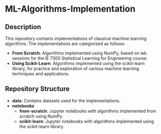 # ML-Algorithms-Implementation

## Description

This repository contains implementations of classical machine learning algorithms. The implementations are categorized as follows:
- **From Scratch**: Algorithms implemented using NumPy, based on lab sessions for the IE 7300 Statistical Learning for Engineering course.
- **Using Scikit-Learn**: Algorithms implemented using the scikit-learn library, for practice and exploration of various machine learning techniques and applications.

## Repository Structure

- **data**: Contains datasets used for the implementations.
- **notebooks**
  - **from-scratch**: Jupyter notebooks with algorithms implemented from scratch using NumPy.
  - **scikit-learn**: Jupyter notebooks with algorithms implemented using the scikit-learn library.
